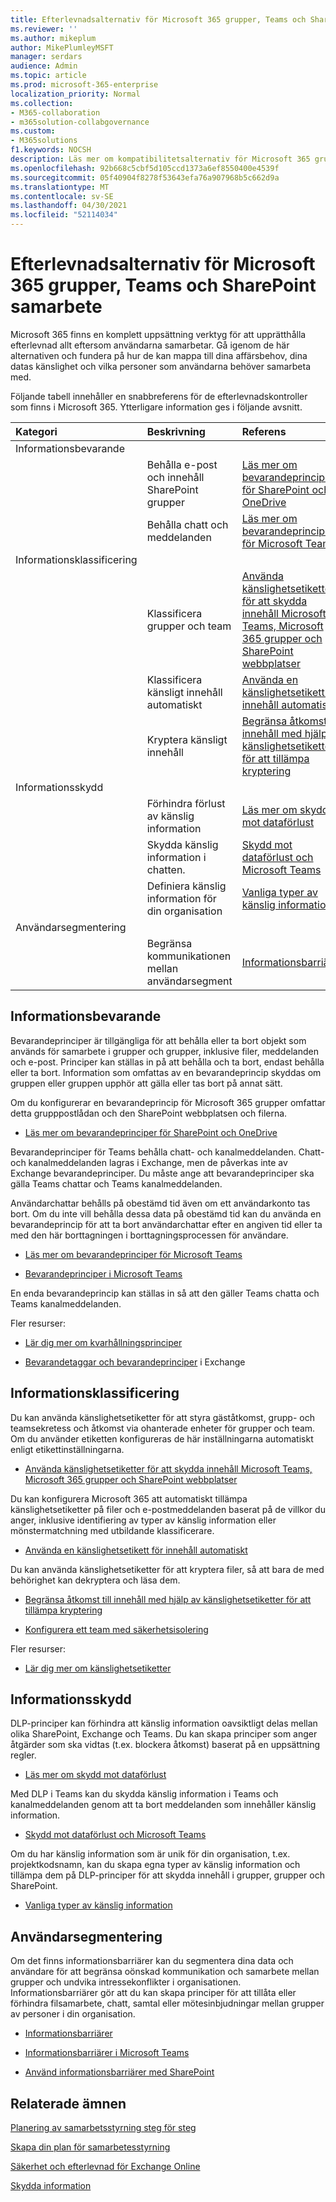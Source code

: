 ```yaml
---
title: Efterlevnadsalternativ för Microsoft 365 grupper, Teams och SharePoint samarbete
ms.reviewer: ''
ms.author: mikeplum
author: MikePlumleyMSFT
manager: serdars
audience: Admin
ms.topic: article
ms.prod: microsoft-365-enterprise
localization_priority: Normal
ms.collection:
- M365-collaboration
- m365solution-collabgovernance
ms.custom:
- M365solutions
f1.keywords: NOCSH
description: Läs mer om kompatibilitetsalternativ för Microsoft 365 grupper, Teams och SharePoint samarbete.
ms.openlocfilehash: 92b668c5cbf5d105ccd1373a6ef8550400e4539f
ms.sourcegitcommit: 05f40904f8278f53643efa76a907968b5c662d9a
ms.translationtype: MT
ms.contentlocale: sv-SE
ms.lasthandoff: 04/30/2021
ms.locfileid: "52114034"
---
```

# <a name="compliance-options-for-microsoft-365-groups-teams-and-sharepoint-collaboration"></a>Efterlevnadsalternativ för Microsoft 365 grupper, Teams och SharePoint samarbete

Microsoft 365 finns en komplett uppsättning verktyg för att upprätthålla efterlevnad allt eftersom användarna samarbetar. Gå igenom de här alternativen och fundera på hur de kan mappa till dina affärsbehov, dina datas känslighet och vilka personer som användarna behöver samarbeta med.

Följande tabell innehåller en snabbreferens för de efterlevnadskontroller som finns i Microsoft 365. Ytterligare information ges i följande avsnitt.

|Kategori|Beskrivning|Referens|
|:-------|:----------|:--------|
|Informationsbevarande|||
||Behålla e-post och innehåll SharePoint grupper|[Läs mer om bevarandeprinciper för SharePoint och OneDrive](../compliance/retention-policies-sharepoint.md)|
||Behålla chatt och meddelanden|[Läs mer om bevarandeprinciper för Microsoft Teams](../compliance/retention-policies-teams.md)|
|Informationsklassificering|||
||Klassificera grupper och team|[Använda känslighetsetiketter för att skydda innehåll Microsoft Teams, Microsoft 365 grupper och SharePoint webbplatser](../compliance/sensitivity-labels-teams-groups-sites.md)|
||Klassificera känsligt innehåll automatiskt|[Använda en känslighetsetikett för innehåll automatiskt](../compliance/apply-sensitivity-label-automatically.md)|
||Kryptera känsligt innehåll|[Begränsa åtkomst till innehåll med hjälp av känslighetsetiketter för att tillämpa kryptering](../compliance/encryption-sensitivity-labels.md)|
|Informationsskydd|||
||Förhindra förlust av känslig information|[Läs mer om skydd mot dataförlust](../compliance/dlp-learn-about-dlp.md)|
||Skydda känslig information i chatten.|[Skydd mot dataförlust och Microsoft Teams](../compliance/dlp-microsoft-teams.md)|
||Definiera känslig information för din organisation|[Vanliga typer av känslig information](../compliance/sensitive-information-type-learn-about.md)|
|Användarsegmentering|||
||Begränsa kommunikationen mellan användarsegment|[Informationsbarriärer](../compliance/information-barriers.md)|

## <a name="information-retention"></a>Informationsbevarande

Bevarandeprinciper är tillgängliga för att behålla eller ta bort objekt som används för samarbete i grupper och grupper, inklusive filer, meddelanden och e-post. Principer kan ställas in på att behålla och ta bort, endast behålla eller ta bort. Information som omfattas av en bevarandeprincip skyddas om gruppen eller gruppen upphör att gälla eller tas bort på annat sätt.

Om du konfigurerar en bevarandeprincip för Microsoft 365 grupper omfattar detta grupppostlådan och den SharePoint webbplatsen och filerna.

- [Läs mer om bevarandeprinciper för SharePoint och OneDrive](../compliance/retention-policies-sharepoint.md)

Bevarandeprinciper för Teams behålla chatt- och kanalmeddelanden. Chatt- och kanalmeddelanden lagras i Exchange, men de påverkas inte av Exchange bevarandeprinciper. Du måste ange att bevarandeprinciper ska gälla Teams chattar och Teams kanalmeddelanden. 

Användarchattar behålls på obestämd tid även om ett användarkonto tas bort. Om du inte vill behålla dessa data på obestämd tid kan du använda en bevarandeprincip för att ta bort användarchattar efter en angiven tid eller ta med den här borttagningen i borttagningsprocessen för användare.

- [Läs mer om bevarandeprinciper för Microsoft Teams](../compliance/retention-policies-teams.md)

- [Bevarandeprinciper i Microsoft Teams](/microsoftteams/retention-policies)

En enda bevarandeprincip kan ställas in så att den gäller Teams chatta och Teams kanalmeddelanden. 

Fler resurser:

- [Lär dig mer om kvarhållningsprinciper](../compliance/retention.md)

- [Bevarandetaggar och bevarandeprinciper](/exchange/security-and-compliance/messaging-records-management/retention-tags-and-policies) i Exchange

## <a name="information-classification"></a>Informationsklassificering

Du kan använda känslighetsetiketter för att styra gäståtkomst, grupp- och teamsekretess och åtkomst via ohanterade enheter för grupper och team. Om du använder etiketten konfigureras de här inställningarna automatiskt enligt etikettinställningarna.

- [Använda känslighetsetiketter för att skydda innehåll Microsoft Teams, Microsoft 365 grupper och SharePoint webbplatser](../compliance/sensitivity-labels-teams-groups-sites.md)

Du kan konfigurera Microsoft 365 att automatiskt tillämpa känslighetsetiketter på filer och e-postmeddelanden baserat på de villkor du anger, inklusive identifiering av typer av känslig information eller mönstermatchning med utbildande klassificerare.

- [Använda en känslighetsetikett för innehåll automatiskt](../compliance/apply-sensitivity-label-automatically.md)

Du kan använda känslighetsetiketter för att kryptera filer, så att bara de med behörighet kan dekryptera och läsa dem.

- [Begränsa åtkomst till innehåll med hjälp av känslighetsetiketter för att tillämpa kryptering](../compliance/encryption-sensitivity-labels.md)

- [Konfigurera ett team med säkerhetsisolering](./secure-teams-security-isolation.md)

Fler resurser:

- [Lär dig mer om känslighetsetiketter](../compliance/sensitivity-labels.md)


## <a name="information-protection"></a>Informationsskydd

DLP-principer kan förhindra att känslig information oavsiktligt delas mellan olika SharePoint, Exchange och Teams. Du kan skapa principer som anger åtgärder som ska vidtas (t.ex. blockera åtkomst) baserat på en uppsättning regler.

- [Läs mer om skydd mot dataförlust](../compliance/dlp-learn-about-dlp.md)

Med DLP i Teams kan du skydda känslig information i Teams och kanalmeddelanden genom att ta bort meddelanden som innehåller känslig information.

- [Skydd mot dataförlust och Microsoft Teams](../compliance/dlp-microsoft-teams.md)

Om du har känslig information som är unik för din organisation, t.ex. projektkodsnamn, kan du skapa egna typer av känslig information och tillämpa dem på DLP-principer för att skydda innehåll i grupper, grupper och SharePoint.

- [Vanliga typer av känslig information](../compliance/sensitive-information-type-learn-about.md)

## <a name="user-segmentation"></a>Användarsegmentering

Om det finns informationsbarriärer kan du segmentera dina data och användare för att begränsa oönskad kommunikation och samarbete mellan grupper och undvika intressekonflikter i organisationen. Informationsbarriärer gör att du kan skapa principer för att tillåta eller förhindra filsamarbete, chatt, samtal eller mötesinbjudningar mellan grupper av personer i din organisation.

- [Informationsbarriärer](../compliance/information-barriers.md)

- [Informationsbarriärer i Microsoft Teams](/microsoftteams/information-barriers-in-teams)

- [Använd informationsbarriärer med SharePoint](/sharepoint/information-barriers)

## <a name="related-topics"></a>Relaterade ämnen

[Planering av samarbetsstyrning steg för steg](collaboration-governance-overview.md#collaboration-governance-planning-step-by-step)

[Skapa din plan för samarbetesstyrning](collaboration-governance-first.md)

[Säkerhet och efterlevnad för Exchange Online](/exchange/security-and-compliance/security-and-compliance)

[Skydda information](../compliance/information-protection.md)
